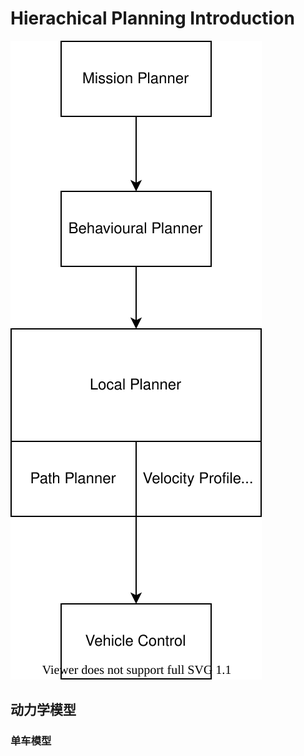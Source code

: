 # Hierachical Planning Introduction

![HierarchicalPlanning](HierarchicalPlanning.drawio.svg)


## 动力学模型

### 单车模型